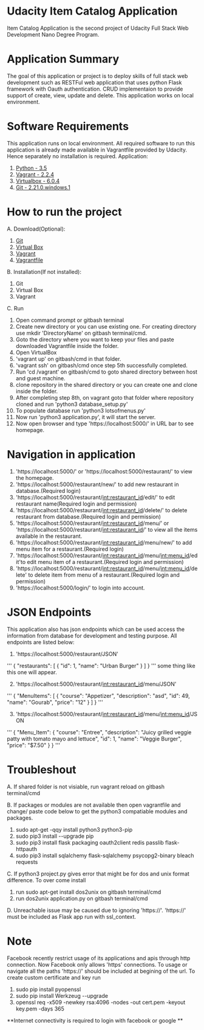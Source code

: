 # Udacity Item Catalog Application
Item Catalog Application is the second project of Udacity Full Stack Web Development Nano Degree Program.
# Application Summary
The goal of this application or project is to deploy skills of full stack web development such as RESTFul web application that uses python Flask framework with Oauth authentication. CRUD implementaion to provide support of create, view, update and delete. This application works on local environment.
# Software Requirements
This application runs on local environment.
All required software to run this application is already made available in Vagrantfile provided by Udacity. Hence separately no installation is required.
Application:
1. [Python - 3.5](https://www.python.org/download/releases/3.0/)
2. [Vagrant - 2.2.4](https://releases.hashicorp.com/vagrant/2.2.4/vagrant_2.2.4_x86_64.msi)
3. [Virtualbox - 6.0.4](https://download.virtualbox.org/virtualbox/6.0.4/VirtualBox-6.0.4-128413-Win.exe)
4. [Git - 2.21.0.windows.1](https://git-scm.com/download/win)
# How to run the project
A. Download(Optional):
1. [Git](https://git-scm.com/download/win)
2. [Virtual Box](https://download.virtualbox.org/virtualbox/6.0.4/VirtualBox-6.0.4-128413-Win.exe)
3. [Vagrant](https://releases.hashicorp.com/vagrant/2.2.4/vagrant_2.2.4_x86_64.msi)
4. [Vagrantfile](https://s3.amazonaws.com/video.udacity-data.com/topher/2019/March/5c7ebe7a_vagrant-configuration-windows/vagrant-configuration-windows.zip)

B. Installation(If not installed):
1. Git
2. Virtual Box
3. Vagrant

C. Run
1. Open command prompt or gitbash terminal
2. Create new directory or you can use existing one. For creating directory use mkdir 'DirectoryName' on gitbash terminal/cmd.
3. Goto the directory where you want to keep your files and paste downloaded Vagrantfile inside the folder.
4. Open VirtualBox
5. 'vagrant up' on gitbash/cmd in that folder.
6. 'vagrant ssh' on gitbash/cmd once step 5th successfully completed.
7. Run 'cd /vagrant' on gitbash/cmd to goto shared directory between host and guest machine.
8. clone repository in the shared directory or you can create one and clone inside the folder.
9. After completing step 8th, on vagrant goto that folder where repository cloned and run 'python3 database_setup.py'
10. To populate database run 'python3 lotsofmenus.py'
11. Now run 'python3 application.py', it will start the server.
12. Now open browser and type 'https://localhost:5000/' in URL bar to see homepage.

# Navigation in application
1. 'https://localhost:5000/' or 'https://localhost:5000/restaurant/' to view the homepage.
2. 'https://localhost:5000/restaurant/new/' to add new restaurant in database.(Required login)
3. 'https://localhost:5000/restaurant/<int:restaurant_id>/edit/' to edit restaurant name(Required login and permission)
4. 'https://localhost:5000/restaurant/<int:restaurant_id>/delete/' to delete restaurant from database.(Required login and permission)
5. 'https://localhost:5000/restaurant/<int:restaurant_id>/menu/' or 'https://localhost:5000/restaurant/<int:restaurant_id>/' to view all the items available in the restaurant.
6. 'https://localhost:5000/restaurant/<int:restaurant_id>/menu/new/' to add menu item for a restaurant.(Required login)
7. 'https://localhost:5000/restaurant/<int:restaurant_id>/menu/<int:menu_id>/edit'to edit menu item of a restaurant.(Required login and permission)
8. 'https://localhost:5000/restaurant/<int:restaurant_id>/menu/<int:menu_id>/delete' to delete item from menu of a restaurant.(Required login and permission)
9. 'https://localhost:5000/login/' to login into account.
# JSON Endpoints
This application also has json endpoints which can be used access the information from database for development and testing purpose. All endpoints are listed below:

1. 'https://localhost:5000/restaurant/JSON'

'''
{
  "restaurants": [
    {
      "id": 1, 
      "name": "Urban Burger"
    }
  ]
}
''' some thing like this one will appear.

2. 'https://localhost:5000/restaurant/<int:restaurant_id>/menu/JSON'

'''
{
  "MenuItems": [
    {
      "course": "Appetizer", 
      "description": "asd", 
      "id": 49, 
      "name": "Gourab", 
      "price": "12"
    }
  ]
}
'''

3. 'https://localhost:5000/restaurant/<int:restaurant_id>/menu/<int:menu_id>/JSON


'''
{
  "Menu_Item": {
    "course": "Entree", 
    "description": "Juicy grilled veggie patty with tomato mayo and lettuce", 
    "id": 1, 
    "name": "Veggie Burger", 
    "price": "$7.50"
  }
}
'''

# Troubleshout
A. If shared folder is not visiable, run vagrant reload on gitbash terminal/cmd

B. If packages or modules are not available then open vagrantfile and change/ 
paste code below to get the python3 compatiable modules and packages.
1. sudo apt-get -qqy install python3 python3-pip
2. sudo pip3 install --upgrade pip
3. sudo pip3 install flask packaging oauth2client redis passlib flask-httpauth
4. sudo pip3 install sqlalchemy flask-sqlalchemy psycopg2-binary bleach requests

C. If python3 project.py gives error that might be for dos and unix format difference. To over come install
1. run sudo apt-get install dos2unix on gitbash terminal/cmd
2. run dos2unix application.py on gitbash terminal/cmd

D. Unreachable issue may be caused due to ignoring 'https://'. 'https://' must be included as Flask app run with ssl_context.

# Note
Facebook recently restrict usage of its applications and apis through http connection. Now Facebook only allows 'https' connections. To usage or navigate all the paths 'https://' should be included at begining of the url. To create custom certificate and key run

1. sudo pip install pyopenssl
2. sudo pip install Werkzeug --upgrade
3. openssl req -x509 -newkey rsa:4096 -nodes -out cert.pem -keyout key.pem -days 365

**Internet connectivity is required to login with facebook or google **
